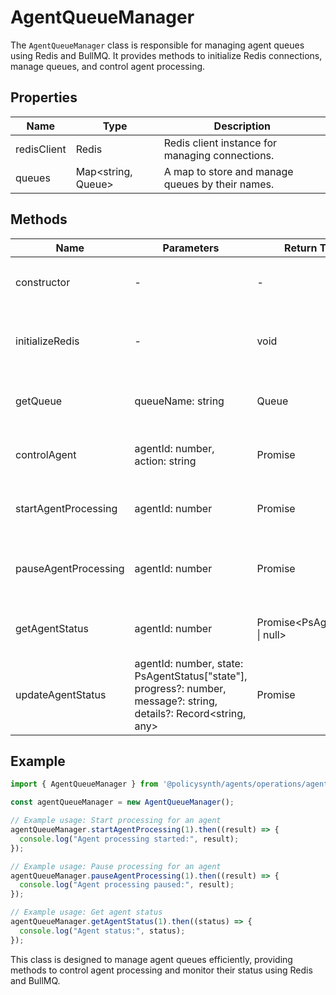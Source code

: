 # AgentQueueManager

The `AgentQueueManager` class is responsible for managing agent queues using Redis and BullMQ. It provides methods to initialize Redis connections, manage queues, and control agent processing.

## Properties

| Name        | Type                | Description                                      |
|-------------|---------------------|--------------------------------------------------|
| redisClient | Redis               | Redis client instance for managing connections.  |
| queues      | Map<string, Queue>  | A map to store and manage queues by their names. |

## Methods

| Name                  | Parameters                                                                 | Return Type          | Description                                                                 |
|-----------------------|----------------------------------------------------------------------------|----------------------|-----------------------------------------------------------------------------|
| constructor           | -                                                                          | -                    | Initializes the `AgentQueueManager` and sets up Redis connection.           |
| initializeRedis       | -                                                                          | void                 | Initializes the Redis client with the specified connection options.         |
| getQueue              | queueName: string                                                          | Queue                | Retrieves or creates a queue for the specified name.                        |
| controlAgent          | agentId: number, action: string                                            | Promise<string>      | Controls an agent by adding a job to the queue for the specified action.    |
| startAgentProcessing  | agentId: number                                                            | Promise<boolean>     | Starts processing for the specified agent by adding a job to the queue.     |
| pauseAgentProcessing  | agentId: number                                                            | Promise<boolean>     | Pauses processing for the specified agent by adding a job to the queue.     |
| getAgentStatus        | agentId: number                                                            | Promise<PsAgentStatus \| null> | Retrieves the status of the specified agent from Redis.                     |
| updateAgentStatus     | agentId: number, state: PsAgentStatus["state"], progress?: number, message?: string, details?: Record<string, any> | Promise<boolean>     | Updates the status of the specified agent in Redis.                         |

## Example

```typescript
import { AgentQueueManager } from '@policysynth/agents/operations/agentQueueManager.js';

const agentQueueManager = new AgentQueueManager();

// Example usage: Start processing for an agent
agentQueueManager.startAgentProcessing(1).then((result) => {
  console.log("Agent processing started:", result);
});

// Example usage: Pause processing for an agent
agentQueueManager.pauseAgentProcessing(1).then((result) => {
  console.log("Agent processing paused:", result);
});

// Example usage: Get agent status
agentQueueManager.getAgentStatus(1).then((status) => {
  console.log("Agent status:", status);
});
```

This class is designed to manage agent queues efficiently, providing methods to control agent processing and monitor their status using Redis and BullMQ.